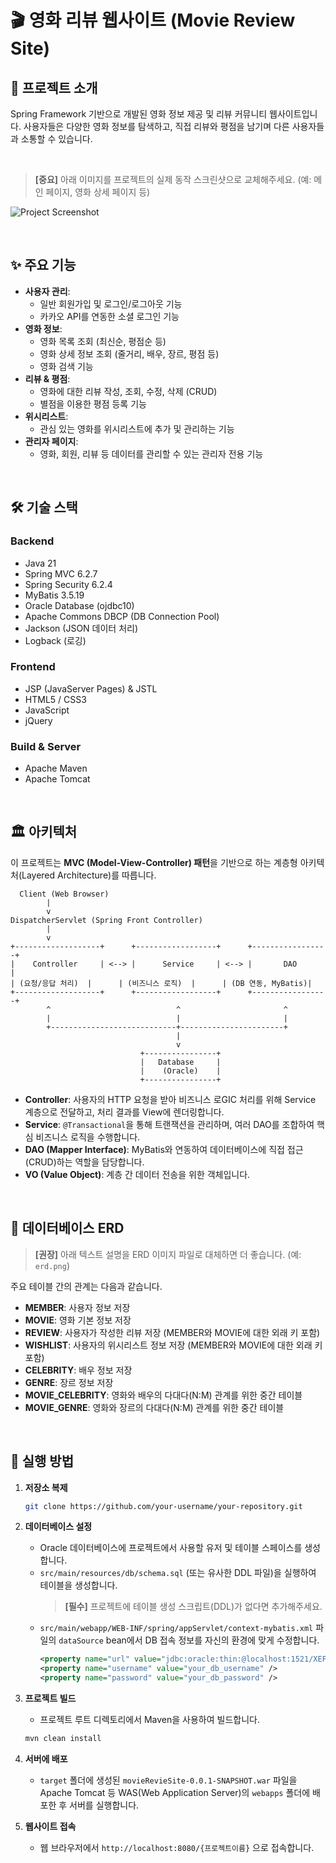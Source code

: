 # 🎬 영화 리뷰 웹사이트 (Movie Review Site)

## 📖 프로젝트 소개

Spring Framework 기반으로 개발된 영화 정보 제공 및 리뷰 커뮤니티 웹사이트입니다. 사용자들은 다양한 영화 정보를 탐색하고, 직접 리뷰와 평점을 남기며 다른 사용자들과 소통할 수 있습니다.

<br>

> **[중요]** 아래 이미지를 프로젝트의 실제 동작 스크린샷으로 교체해주세요. (예: 메인 페이지, 영화 상세 페이지 등)

![Project Screenshot](./project_screenshot.png)

<br>

## ✨ 주요 기능

-   **사용자 관리**:
    -   일반 회원가입 및 로그인/로그아웃 기능
    -   카카오 API를 연동한 소셜 로그인 기능
-   **영화 정보**:
    -   영화 목록 조회 (최신순, 평점순 등)
    -   영화 상세 정보 조회 (줄거리, 배우, 장르, 평점 등)
    -   영화 검색 기능
-   **리뷰 & 평점**:
    -   영화에 대한 리뷰 작성, 조회, 수정, 삭제 (CRUD)
    -   별점을 이용한 평점 등록 기능
-   **위시리스트**:
    -   관심 있는 영화를 위시리스트에 추가 및 관리하는 기능
-   **관리자 페이지**:
    -   영화, 회원, 리뷰 등 데이터를 관리할 수 있는 관리자 전용 기능

<br>

## 🛠️ 기술 스택

### Backend
-   Java 21
-   Spring MVC 6.2.7
-   Spring Security 6.2.4
-   MyBatis 3.5.19
-   Oracle Database (ojdbc10)
-   Apache Commons DBCP (DB Connection Pool)
-   Jackson (JSON 데이터 처리)
-   Logback (로깅)

### Frontend
-   JSP (JavaServer Pages) & JSTL
-   HTML5 / CSS3
-   JavaScript
-   jQuery

### Build & Server
-   Apache Maven
-   Apache Tomcat

<br>

## 🏛️ 아키텍처

이 프로젝트는 **MVC (Model-View-Controller) 패턴**을 기반으로 하는 계층형 아키텍처(Layered Architecture)를 따릅니다.

```
  Client (Web Browser)
        |
        v
DispatcherServlet (Spring Front Controller)
        |
        v
+-------------------+      +------------------+      +-----------------+
|    Controller     | <--> |      Service     | <--> |       DAO       |
| (요청/응답 처리)  |      | (비즈니스 로직)  |      | (DB 연동, MyBatis)|
+-------------------+      +------------------+      +-----------------+
        ^                            ^                       ^
        |                            |                       |
        +----------------------------+-----------------------+
                                     |
                                     v
                             +----------------+
                             |   Database     |
                             |    (Oracle)    |
                             +----------------+
```
-   **Controller**: 사용자의 HTTP 요청을 받아 비즈니스 로GIC 처리를 위해 Service 계층으로 전달하고, 처리 결과를 View에 렌더링합니다.
-   **Service**: `@Transactional`을 통해 트랜잭션을 관리하며, 여러 DAO를 조합하여 핵심 비즈니스 로직을 수행합니다.
-   **DAO (Mapper Interface)**: MyBatis와 연동하여 데이터베이스에 직접 접근(CRUD)하는 역할을 담당합니다.
-   **VO (Value Object)**: 계층 간 데이터 전송을 위한 객체입니다.

<br>

## 📄 데이터베이스 ERD

> **[권장]** 아래 텍스트 설명을 ERD 이미지 파일로 대체하면 더 좋습니다. (예: `erd.png`)

주요 테이블 간의 관계는 다음과 같습니다.

-   **MEMBER**: 사용자 정보 저장
-   **MOVIE**: 영화 기본 정보 저장
-   **REVIEW**: 사용자가 작성한 리뷰 저장 (MEMBER와 MOVIE에 대한 외래 키 포함)
-   **WISHLIST**: 사용자의 위시리스트 정보 저장 (MEMBER와 MOVIE에 대한 외래 키 포함)
-   **CELEBRITY**: 배우 정보 저장
-   **GENRE**: 장르 정보 저장
-   **MOVIE_CELEBRITY**: 영화와 배우의 다대다(N:M) 관계를 위한 중간 테이블
-   **MOVIE_GENRE**: 영화와 장르의 다대다(N:M) 관계를 위한 중간 테이블

<br>

## 🚀 실행 방법

1.  **저장소 복제**
    ```bash
    git clone https://github.com/your-username/your-repository.git
    ```

2.  **데이터베이스 설정**
    -   Oracle 데이터베이스에 프로젝트에서 사용할 유저 및 테이블 스페이스를 생성합니다.
    -   `src/main/resources/db/schema.sql` (또는 유사한 DDL 파일)을 실행하여 테이블을 생성합니다.
        > **[필수]** 프로젝트에 테이블 생성 스크립트(DDL)가 없다면 추가해주세요.
    -   `src/main/webapp/WEB-INF/spring/appServlet/context-mybatis.xml` 파일의 `dataSource` bean에서 DB 접속 정보를 자신의 환경에 맞게 수정합니다.
        ```xml
        <property name="url" value="jdbc:oracle:thin:@localhost:1521/XEPDB1" />
        <property name="username" value="your_db_username" />
        <property name="password" value="your_db_password" />
        ```

3.  **프로젝트 빌드**
    -   프로젝트 루트 디렉토리에서 Maven을 사용하여 빌드합니다.
    ```bash
    mvn clean install
    ```

4.  **서버에 배포**
    -   `target` 폴더에 생성된 `movieRevieSite-0.0.1-SNAPSHOT.war` 파일을 Apache Tomcat 등 WAS(Web Application Server)의 `webapps` 폴더에 배포한 후 서버를 실행합니다.

5.  **웹사이트 접속**
    -   웹 브라우저에서 `http://localhost:8080/{프로젝트이름}` 으로 접속합니다.
